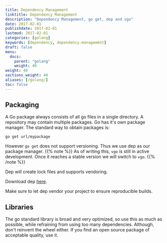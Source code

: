 ```yaml
---
title: Dependency Management
linktitle: Dependency Management
description: "Dependency Management, go get, dep and vgo"
date: 2017-02-01
publishdate: 2017-02-01
lastmod: 2017-02-01
categories: [golang]
keywords: [dependency, dependency-management]
draft: false
menu:
  docs:
    parent: "golang"
    weight: 40
weight: 40
sections_weight: 40
aliases: [/golang/]
toc: false
---
```


## Packaging
A Go package always consists of all go files in a single directory. A repository
may contain multiple packages. Go has it's own package manager. The standard way to 
obtain packages is:

```commandline
go get url/mypackage
```

However `go get` does not support versioning.  Thus we use dep as our package manager. 
{{% note %}}
As of writing this, `vgo` is still in active development. Once it reaches a stable version
we will switch to `vgo`.
{{% /note %}}


Dep will create lock files and supports vendoring.

Download dep [here](https://github.com/golang/dep).

Make sure to let dep vendor your project to ensure reproducible builds.

## Libraries
The go standard library is broad and very optimized, so use this 
as much as possible, while refraining from using too many dependencies. 
Although, don't reinvent the wheel either. If you find an open source package 
of acceptable quality, use it.
 
